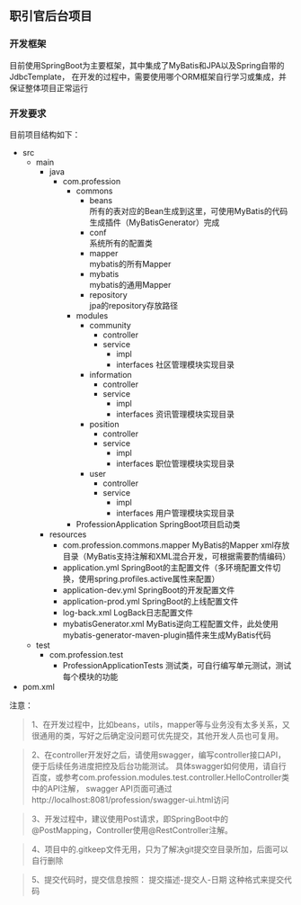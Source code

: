 ## 职引官后台项目### 开发框架目前使用SpringBoot为主要框架，其中集成了MyBatis和JPA以及Spring自带的JdbcTemplate，在开发的过程中，需要使用哪个ORM框架自行学习或集成，并保证整体项目正常运行### 开发要求目前项目结构如下： - src    - main        - java            - com.profession                - commons                    - beans                               所有的表对应的Bean生成到这里，可使用MyBatis的代码生成插件（MyBatisGenerator）完成                    - conf                                系统所有的配置类                    - mapper                              mybatis的所有Mapper                    - mybatis                             mybatis的通用Mapper                    - repository                          jpa的repository存放路径                - modules                    - community                           - controller                        - service                            - impl                            - interfaces                        社区管理模块实现目录                    - information                         - controller                        - service                            - impl                            - interfaces                        资讯管理模块实现目录                    - position                            - controller                        - service                            - impl                            - interfaces                        职位管理模块实现目录                    - user                                - controller                        - service                            - impl                            - interfaces                        用户管理模块实现目录                - ProfessionApplication                    SpringBoot项目启动类        - resources            - com.profession.commons.mapper                MyBatis的Mapper xml存放目录（MyBatis支持注解和XML混合开发，可根据需要酌情编码）            - application.yml                SpringBoot的主配置文件（多环境配置文件切换，使用spring.profiles.active属性来配置）            - application-dev.yml                SpringBoot的开发配置文件            - application-prod.yml                SpringBoot的上线配置文件            - log-back.xml                LogBack日志配置文件            - mybatisGenerator.xml                MyBatis逆向工程配置文件，此处使用mybatis-generator-maven-plugin插件来生成MyBatis代码    - test        - com.profession.test            - ProfessionApplicationTests                测试类，可自行编写单元测试，测试每个模块的功能   - pom.xml注意：       > 1、在开发过程中，比如beans，utils，mapper等与业务没有太多关系，又很通用的类，写好之后确定没问题可优先提交，其他开发人员也可复用。       > 2、在controller开发好之后，请使用swagger，编写controller接口API，便于后续任务进度把控及后台功能测试。        具体swagger如何使用，请自行百度，或参考com.profession.modules.test.controller.HelloController类中的API注解，        swagger API页面可通过http://localhost:8081/profession/swagger-ui.html访问       > 3、开发过程中，建议使用Post请求，即SpringBoot中的@PostMapping，Controller使用@RestController注解。   > 4、项目中的.gitkeep文件无用，只为了解决git提交空目录所加，后面可以自行删除      > 5、提交代码时，提交信息按照： 提交描述-提交人-日期  这种格式来提交代码